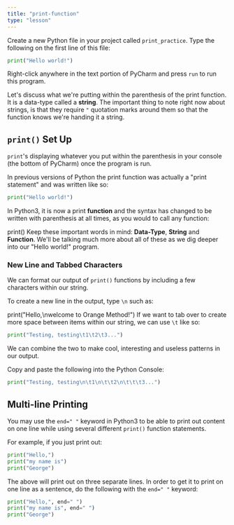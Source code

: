 ```yaml
---
title: "print-function"
type: "lesson"
---
```

Create a new Python file in your project called `print_practice`. Type the following on the first line of this file:
```python
print("Hello world!")
```
Right-click anywhere in the text portion of PyCharm and press `run` to run this program.

Let's discuss what we're putting within the parenthesis of the print function. It is a data-type called a **string**. The important thing to note right now about strings, is that they require `"` quotation marks around them so that the function knows we're handing it a string.

## `print()` Set Up

`print`'s displaying whatever you put within the parenthesis in your console (the bottom of PyCharm) once the program is run.

In previous versions of Python the print function was actually a "print statement" and was written like so:
```python
print("Hello world!")
```
In Python3, it is now a print **function** and the syntax has changed to be written with parenthesis at all times, as you would to call any function:

print()
Keep these important words in mind: **Data-Type**, **String** and **Function**. We'll be talking much more about all of these as we dig deeper into our "Hello world!" program.

### New Line and Tabbed Characters

We can format our output of `print()` functions by including a few characters within our string.

To create a new line in the output, type `\n` such as:

print("Hello,\nwelcome to Orange Method!")
If we want to tab over to create more space between items within our string, we can use `\t` like so:
```python
print("Testing, testing\t1\t2\t3...")
```
We can combine the two to make cool, interesting and useless patterns in our output.

Copy and paste the following into the Python Console:
```python
print("Testing, testing\n\t1\n\t\t2\n\t\t\t3...")
```

## Multi-line Printing

You may use the `end=" "` keyword in Python3 to be able to print out content on one line while using several different `print()` function statements.

For example, if you just print out:
```python
print("Hello,")
print("my name is")
print("George")
```
The above will print out on three separate lines. In order to get it to print on one line as a sentence, do the following with the `end=" "` keyword:
```python
print("Hello,", end=" ")
print("my name is", end=" ")
print("George")
```